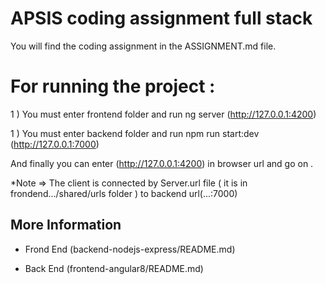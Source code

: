 # APSIS coding assignment full stack
You will find the coding assignment in the ASSIGNMENT.md file.


# For running the project :

1 ) You must enter frontend folder and run ng server (http://127.0.0.1:4200)

1 ) You must enter backend folder and run npm run start:dev (http://127.0.0.1:7000)

And finally you can enter (http://127.0.0.1:4200) in browser url and go on . 

*Note => The client is connected by Server.url file ( it is in frondend.../shared/urls folder ) to backend url(...:7000)


## More Information

 - Frond End (backend-nodejs-express/README.md)

 - Back End (frontend-angular8/README.md)
